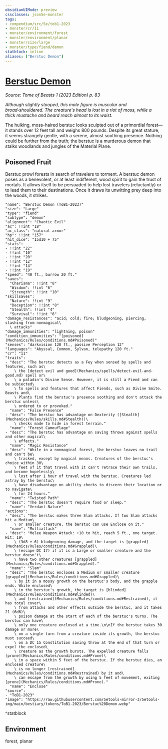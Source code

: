```yaml
---
obsidianUIMode: preview
cssclasses: json5e-monster
tags:
- compendium/src/5e/tob1-2023
- monster/cr/11
- monster/environment/forest
- monster/environment/planar
- monster/size/large
- monster/type/fiend/demon
statblock: inline
aliases: ["Berstuc Demon"]
---
```

# [Berstuc Demon](Mechanics\bestiary\fiend/berstuc-demon-tob1-2023.md)
*Source: Tome of Beasts 1 (2023 Edition) p. 83*  

*Although slightly stooped, this male figure is muscular and broad‑shouldered. The creature's head is lost in a riot of moss, while a thick mustache and beard reach almost to its waist.*

The hulking, moss-haired berstuc looks sculpted out of a primordial forest—it stands over 12 feet tall and weighs 800 pounds. Despite its great stature, it seems strangely gentle, with a serene, almost soothing presence. Nothing could be further from the truth; the berstuc is a murderous demon that stalks woodlands and jungles of the Material Plane.

## Poisoned Fruit

Berstuc prowl forests in search of travelers to torment. A berstuc demon poses as a benevolent, or at least indifferent, wood spirit to gain the trust of mortals. It allows itself to be persuaded to help lost travelers (reluctantly) or to lead them to their destinations. Once it draws its unwitting prey deep into the woods, it strikes.

```statblock
"name": "Berstuc Demon (ToB1-2023)"
"size": "Large"
"type": "fiend"
"subtype": "demon"
"alignment": "Chaotic Evil"
"ac": !!int "18"
"ac_class": "natural armor"
"hp": !!int "157"
"hit_dice": "15d10 + 75"
"stats":
- !!int "22"
- !!int "10"
- !!int "20"
- !!int "12"
- !!int "14"
- !!int "19"
"speed": "40 ft., burrow 20 ft."
"saves":
  "Charisma": !!int "8"
  "Wisdom": !!int "6"
  "Strength": !!int "10"
"skillsaves":
  "Nature": !!int "9"
  "Deception": !!int "8"
  "Stealth": !!int "4"
  "Survival": !!int "6"
"damage_resistances": "acid; cold; fire; bludgeoning, piercing, slashing from nonmagical\
  \ attacks"
"damage_immunities": "lightning, poison"
"condition_immunities": "[poisoned](Mechanics/Rules/conditions.md#Poisoned)"
"senses": "darkvision 120 ft., passive Perception 12"
"languages": "Abyssal, Common, Sylvan, telepathy 120 ft."
"cr": "11"
"traits":
- "desc": "The berstuc detects as a Fey when sensed by spells and features, such as\
    \ the [detect evil and good](Mechanics/spells/detect-evil-and-good.md) spell or\
    \ a paladin's Divine Sense. However, it is still a Fiend and can be subjected\
    \ to spells and features that affect Fiends, such as Divine Smite. Beasts and\
    \ Plants find the berstuc's presence soothing and don't attack the berstuc unless\
    \ ordered to or provoked."
  "name": "False Presence"
- "desc": "The berstuc has advantage on Dexterity ([Stealth](Mechanics/Rules/skills.md#Stealth))\
    \ checks made to hide in forest terrain."
  "name": "Forest Camouflage"
- "desc": "The berstuc has advantage on saving throws against spells and other magical\
    \ effects."
  "name": "Magic Resistance"
- "desc": "While in a nonmagical forest, the berstuc leaves no trail and can't be\
    \ tracked, except by magical means. Creatures of the berstuc's choice within 30\
    \ feet of it that travel with it can't retrace their own trails, and become hopelessly\
    \ lost after 1 hour of travel with the berstuc. Creatures led astray by the berstuc\
    \ have disadvantage on ability checks to discern their location or to navigate\
    \ for 24 hours."
  "name": "Twisted Path"
- "desc": "The berstuc doesn't require food or sleep."
  "name": "Verdant Nature"
"actions":
- "desc": "The berstuc makes three Slam attacks. If two Slam attacks hit a Medium\
    \ or smaller creature, the berstuc can use Enclose on it."
  "name": "Multiattack"
- "desc": "Melee Weapon Attack: +10 to hit, reach 5 ft., one target. Hit: 19\
    \ (3d8 + 6) bludgeoning damage, and the target is [grappled](Mechanics/Rules/conditions.md#Grappled)\
    \ (escape DC 17) if it is a Large or smaller creature and the berstuc doesn't\
    \ have two other creatures [grappled](Mechanics/Rules/conditions.md#Grappled)."
  "name": "Slam"
- "desc": "The berstuc encloses a Medium or smaller creature [grappled](Mechanics/Rules/conditions.md#Grappled)\
    \ by it in a mossy growth on the berstuc's body, and the grapple ends. While enclosed\
    \ in the berstuc's growth, the target is [blinded](Mechanics/Rules/conditions.md#Blinded)\
    \ and [restrained](Mechanics/Rules/conditions.md#Restrained), it has total cover\
    \ from attacks and other effects outside the berstuc, and it takes 21 (6d6)\
    \ poison damage at the start of each of the berstuc's turns. The berstuc can have\
    \ only one creature enclosed at a time.\n\nIf the berstuc takes 30 damage or more\
    \ on a single turn from a creature inside its growth, the berstuc must succeed\
    \ on a DC 15 Constitution saving throw at the end of that turn or expel the enclosed\
    \ creature as the growth bursts. The expelled creature falls [prone](Mechanics/Rules/conditions.md#Prone)\
    \ in a space within 5 feet of the berstuc. If the berstuc dies, an enclosed creature\
    \ is no longer [restrained](Mechanics/Rules/conditions.md#Restrained) by it and\
    \ can escape from the growth by using 5 feet of movement, exiting [prone](Mechanics/Rules/conditions.md#Prone)."
  "name": "Enclose"
"source":
- "ToB1-2023"
"image": "https://raw.githubusercontent.com/5etools-mirror-3/5etools-img/main/bestiary/tokens/ToB1-2023/Berstuc%20Demon.webp"
```
^statblock

## Environment

forest, planar
